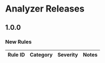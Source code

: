 # Analyzer Releases

## 1.0.0

### New Rules

Rule ID | Category | Severity | Notes
--------|----------|----------|------
